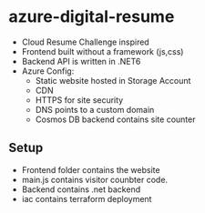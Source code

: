 # azure-digital-resume
- Cloud Resume Challenge inspired
- Frontend built without a framework (js,css)
- Backend API is written in .NET6
- Azure Config:
  - Static website hosted in Storage Account
  - CDN
  - HTTPS for site security
  - DNS points to a custom domain
  - Cosmos DB backend contains site counter

## Setup
- Frontend folder contains the website
- main.js contains visitor counbter code.
- Backend contains .net backend
- iac contains terraform deployment



